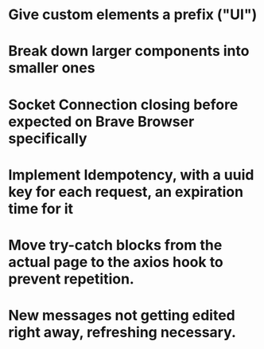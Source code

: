 # Give custom elements a prefix ("UI")
# Break down larger components into smaller ones
# Socket Connection closing before expected on Brave Browser specifically
# Implement Idempotency, with a uuid key for each request, an expiration time for it
# Move try-catch blocks from the actual page to the axios hook to prevent repetition.
# New messages not getting edited right away, refreshing necessary.